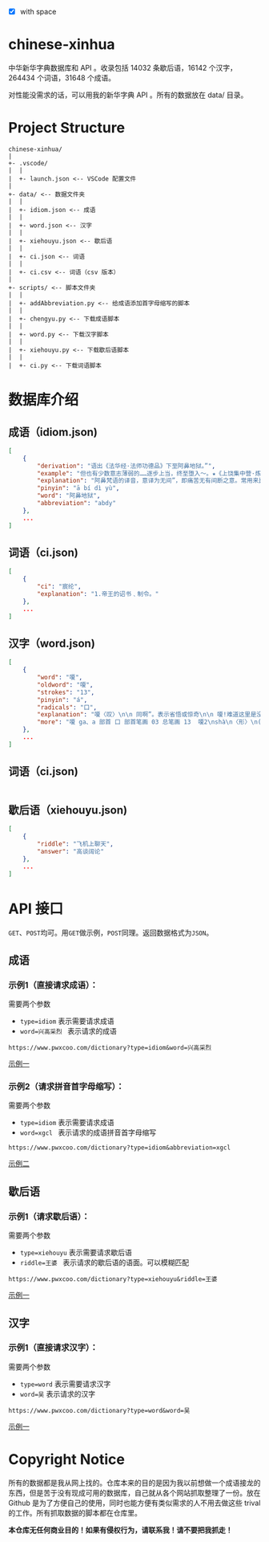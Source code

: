 - [x] with space
# chinese-xinhua
中华新华字典数据库和 API 。收录包括 14032 条歇后语，16142 个汉字，264434 个词语，31648 个成语。

对性能没需求的话，可以用我的新华字典 API 。所有的数据放在 data/ 目录。

# Project Structure
```
chinese-xinhua/
|
+- .vscode/
|  |
|  +- launch.json <-- VSCode 配置文件
|
+- data/ <-- 数据文件夹
|  |
|  +- idiom.json <-- 成语
|  |
|  +- word.json <-- 汉字
|  |
|  +- xiehouyu.json <-- 歇后语
|  |
|  +- ci.json <-- 词语
|  |
|  +- ci.csv <-- 词语（csv 版本）
|
+- scripts/ <-- 脚本文件夹
|  |
|  +- addAbbreviation.py <-- 给成语添加首字母缩写的脚本
|  |
|  +- chengyu.py <-- 下载成语脚本
|  |
|  +- word.py <-- 下载汉字脚本
|  |
|  +- xiehouyu.py <-- 下载歇后语脚本
|  |
|  +- ci.py <-- 下载词语脚本
```

# 数据库介绍
## 成语（idiom.json)
```json
[
    {
        "derivation": "语出《法华经·法师功德品》下至阿鼻地狱。”",
        "example": "但也有少数意志薄弱的……逐步上当，终至堕入～。★《上饶集中营·炼狱杂记》",
        "explanation": "阿鼻梵语的译音，意译为无间”，即痛苦无有间断之意。常用来比喻黑暗的社会和严酷的牢狱。又比喻无法摆脱的极其痛苦的境地。",
        "pinyin": "ā bí dì yù",
        "word": "阿鼻地狱",
        "abbreviation": "abdy"
    },
    ...
]
```

## 词语（ci.json)
```json
[
    { 
        "ci": "宸纶", 
        "explanation": "1.帝王的诏书﹑制令。" 
    },
    ...
]
```

## 汉字（word.json)
```json
[
    {
        "word": "嗄",
        "oldword": "嗄",
        "strokes": "13",
        "pinyin": "á",
        "radicals": "口",
        "explanation": "嗄〈叹〉\n\n 同啊”。表示省悟或惊奇\n\n 嗄!难道这里是没有地方官的么?--宋·佚名《新编五代史平话》\n\n 嗄á叹词。在句首，〈表〉疑问或反问～，这是什么？～，你想干什么？\"嗄\"另见shà㈠。\n\n 嗄shà\n\n ⒈声音嘶哑～声。\n\n 嗄a 1.助词。表示强调﹑肯定或辩解。 2.助词。方言。表示疑问或反诘。\n\n 嗄xià 1.见\"嗄饭\"。 2.见\"嗄程\"。",
        "more": "嗄 ga、a 部首 口 部首笔画 03 总笔画 13  嗄2\nshà\n〈形〉\n(1)\n声音嘶哑的 [hoarse]\n终日嚎而嗌不嗄。--《老子》\n(2)\n又如嗄哑,嗄嘶(嗓音嘶哑)\n嗄\nshà\n〈叹〉\n(1)\n什么 [what]--表示否定\n我要丢个干干净,看你嗄法把我治。--清·蒲松龄《聊斋俚曲集》\n(2)\n旧时仆役对主人、下级对上级的应诺声 [yes]\n带进来”。两边军士应一声嗄”,即将牛皋推至面前。--《说岳全传》\n另见á\n嗄1\ná\n〈叹〉\n同啊”(á)。表示省悟或惊奇 [ah]\n嗄!难道这里是没有地方官的么?--宋·佚名《新编五代史平话》\n另见shà\n嗄1\nshà　ㄕㄚ╝\n嗓音嘶哑。\n郑码janr，u55c4，gbke0c4\n笔画数13，部首口，笔顺编号2511325111354\n嗄2\ná　ㄚˊ\n同啊2”。\n郑码janr，u55c4，gbke0c4\n笔画数13，部首口，笔顺编号2511325111354"
    },
    ... 
]
```

## 词语（ci.json)
```json

```

## 歇后语（xiehouyu.json)
```json
[
    {
        "riddle": "飞机上聊天",
        "answer": "高谈阔论"
    },
    ...
]
```

# API 接口
`GET`、`POST`均可。用`GET`做示例，`POST`同理。返回数据格式为`JSON`。
## 成语

### 示例1（直接请求成语）：
需要两个参数
- `type=idiom` 表示需要请求成语
- `word=兴高采烈 ` 表示请求的成语
```
https://www.pwxcoo.com/dictionary?type=idiom&word=兴高采烈   
```
[示例一](https://www.pwxcoo.com/dictionary?type=idiom&word=%E5%85%B4%E9%AB%98%E9%87%87%E7%83%88)

### 示例2（请求拼音首字母缩写）：
需要两个参数
- `type=idiom` 表示需要请求成语
- `word=xgcl ` 表示请求的成语拼音首字母缩写
```
https://www.pwxcoo.com/dictionary?type=idiom&abbreviation=xgcl   
```
[示例二](https://www.pwxcoo.com/dictionary?type=idiom&abbreviation=xgcl)

## 歇后语

### 示例1（请求歇后语）：
需要两个参数
- `type=xiehouyu` 表示需要请求歇后语
- `riddle=王婆 ` 表示请求的歇后语的语面。可以模糊匹配
```
https://www.pwxcoo.com/dictionary?type=xiehouyu&riddle=王婆   
```
[示例一](https://www.pwxcoo.com/dictionary?type=xiehouyu&riddle=%E7%8E%8B%E5%A9%86)

## 汉字

### 示例1（直接请求汉字）：
需要两个参数
- `type=word` 表示需要请求汉字
- `word=吴` 表示请求的汉字
```
https://www.pwxcoo.com/dictionary?type=word&word=吴   
```
[示例一](https://www.pwxcoo.com/dictionary?type=word&word=%E5%90%B4)

# Copyright Notice
所有的数据都是我从网上找的。仓库本来的目的是因为我以前想做一个成语接龙的东西，但是苦于没有现成可用的数据库，自己就从各个网站抓取整理了一份。放在 Github 是为了方便自己的使用，同时也能方便有类似需求的人不用去做这些 trival 的工作。所有抓取数据的脚本都在仓库里。

**本仓库无任何商业目的！如果有侵权行为，请联系我！请不要把我抓走！**
